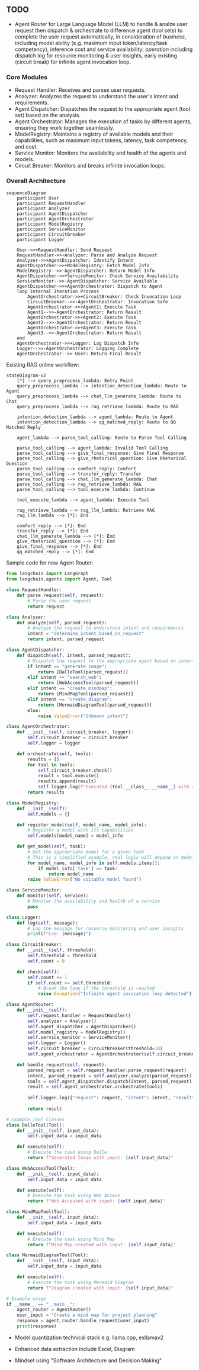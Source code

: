 ## TODO

- Agent Router for Large Language Model (LLM) to handle & analze user request then dispatch & orchestrate to difference agent (tool sets) to complete the user request automatically, in consideration of *business*, including model ability (e.g. maximum input token/latency/task competency), inference cost and service availability; *operation* including dispatch log for resource monitoring & user insights, early existing (circuit break) for infinite agent invocation loop.

### Core Modules
- Request Handler: Receives and parses user requests.
- Analyzer: Analyzes the request to understand the user's intent and requirements.
- Agent Dispatcher: Dispatches the request to the appropriate agent (tool set) based on the analysis.
- Agent Orchestrator: Manages the execution of tasks by different agents, ensuring they work together seamlessly.
- ModelRegistry: Maintains a registry of available models and their capabilities, such as maximum input tokens, latency, task competency, and cost.
- Service Monitor: Monitors the availability and health of the agents and models.
- Circuit Breaker: Monitors and breaks infinite invocation loops.

### Overall Architecture
```mermaid
sequenceDiagram
    participant User
    participant RequestHandler
    participant Analyzer
    participant AgentDispatcher
    participant AgentOrchestrator
    participant ModelRegistry
    participant ServiceMonitor
    participant CircuitBreaker
    participant Logger

    User->>+RequestHandler: Send Request
    RequestHandler->>+Analyzer: Parse and Analyze Request
    Analyzer->>+AgentDispatcher: Identify Intent
    AgentDispatcher->>+ModelRegistry: Fetch Model Info
    ModelRegistry-->>-AgentDispatcher: Return Model Info
    AgentDispatcher->>+ServiceMonitor: Check Service Availability
    ServiceMonitor-->>-AgentDispatcher: Service Available
    AgentDispatcher->>+AgentOrchestrator: Dispatch to Agent
    loop Internal Iteration Process
        AgentOrchestrator->>+CircuitBreaker: Check Invocation Loop
        CircuitBreaker-->>-AgentOrchestrator: Invocation Safe
        AgentOrchestrator->>+Agent1: Execute Task
        Agent1-->>-AgentOrchestrator: Return Result
        AgentOrchestrator->>+Agent2: Execute Task
        Agent2-->>-AgentOrchestrator: Return Result
        AgentOrchestrator->>+Agent3: Execute Task
        Agent3-->>-AgentOrchestrator: Return Result
    end
    AgentOrchestrator->>+Logger: Log Dispatch Info
    Logger-->>-AgentOrchestrator: Logging Complete
    AgentOrchestrator-->>-User: Return Final Result
```

Existing RAG online workflow:
```mermaid
stateDiagram-v2
    [*] --> query_preprocess_lambda: Entry Point
    query_preprocess_lambda --> intention_detection_lambda: Route to Agent
    query_preprocess_lambda --> chat_llm_generate_lambda: Route to Chat
    query_preprocess_lambda --> rag_retrieve_lambda: Route to RAG

    intention_detection_lambda --> agent_lambda: Route to Agent
    intention_detection_lambda --> qq_matched_reply: Route to QQ Matched Reply

    agent_lambda --> parse_tool_calling: Route to Parse Tool Calling

    parse_tool_calling --> agent_lambda: Invalid Tool Calling
    parse_tool_calling --> give_final_response: Give Final Response
    parse_tool_calling --> give_rhetorical_question: Give Rhetorical Question
    parse_tool_calling --> comfort_reply: Comfort
    parse_tool_calling --> transfer_reply: Transfer
    parse_tool_calling --> chat_llm_generate_lambda: Chat
    parse_tool_calling --> rag_retrieve_lambda: RAG
    parse_tool_calling --> tool_execute_lambda: Continue

    tool_execute_lambda --> agent_lambda: Execute Tool

    rag_retrieve_lambda --> rag_llm_lambda: Retrieve RAG
    rag_llm_lambda --> [*]: End

    comfort_reply --> [*]: End
    transfer_reply --> [*]: End
    chat_llm_generate_lambda --> [*]: End
    give_rhetorical_question --> [*]: End
    give_final_response --> [*]: End
    qq_matched_reply --> [*]: End
```

Sample code for new Agent Router:
```python
from langchain import LangGraph
from langchain.agents import Agent, Tool

class RequestHandler:
    def parse_request(self, request):
        # Parse the user request
        return request

class Analyzer:
    def analyze(self, parsed_request):
        # Analyze the request to understand intent and requirements
        intent = "determine_intent_based_on_request"
        return intent, parsed_request

class AgentDispatcher:
    def dispatch(self, intent, parsed_request):
        # Dispatch the request to the appropriate agent based on intent
        if intent == "generate_image":
            return [DalleTool(parsed_request)]
        elif intent == "search_web":
            return [WebAccessTool(parsed_request)]
        elif intent == "create_mindmap":
            return [MindMapTool(parsed_request)]
        elif intent == "create_diagram":
            return [MermaidDiagramTool(parsed_request)]
        else:
            raise ValueError("Unknown intent")

class AgentOrchestrator:
    def __init__(self, circuit_breaker, logger):
        self.circuit_breaker = circuit_breaker
        self.logger = logger

    def orchestrate(self, tools):
        results = []
        for tool in tools:
            self.circuit_breaker.check()
            result = tool.execute()
            results.append(result)
            self.logger.log(f"Executed {tool.__class__.__name__} with result: {result}")
        return results

class ModelRegistry:
    def __init__(self):
        self.models = {}

    def register_model(self, model_name, model_info):
        # Register a model with its capabilities
        self.models[model_name] = model_info

    def get_model(self, task):
        # Get the appropriate model for a given task
        # This is a simplified example, real logic will depend on model_info
        for model_name, model_info in self.models.items():
            if model_info['task'] == task:
                return model_name
        raise ValueError("No suitable model found")

class ServiceMonitor:
    def monitor(self, service):
        # Monitor the availability and health of a service
        pass

class Logger:
    def log(self, message):
        # Log the message for resource monitoring and user insights
        print(f"Log: {message}")

class CircuitBreaker:
    def __init__(self, threshold):
        self.threshold = threshold
        self.count = 0

    def check(self):
        self.count += 1
        if self.count >= self.threshold:
            # Break the loop if the threshold is reached
            raise Exception("Infinite agent invocation loop detected")

class AgentRouter:
    def __init__(self):
        self.request_handler = RequestHandler()
        self.analyzer = Analyzer()
        self.agent_dispatcher = AgentDispatcher()
        self.model_registry = ModelRegistry()
        self.service_monitor = ServiceMonitor()
        self.logger = Logger()
        self.circuit_breaker = CircuitBreaker(threshold=10)
        self.agent_orchestrator = AgentOrchestrator(self.circuit_breaker, self.logger)

    def handle_request(self, request):
        parsed_request = self.request_handler.parse_request(request)
        intent, parsed_request = self.analyzer.analyze(parsed_request)
        tools = self.agent_dispatcher.dispatch(intent, parsed_request)
        result = self.agent_orchestrator.orchestrate(tools)
        
        self.logger.log({"request": request, "intent": intent, "result": result})
        
        return result

# Example Tool Classes
class DalleTool(Tool):
    def __init__(self, input_data):
        self.input_data = input_data

    def execute(self):
        # Execute the task using Dalle
        return f"Generated Image with input: {self.input_data}"

class WebAccessTool(Tool):
    def __init__(self, input_data):
        self.input_data = input_data

    def execute(self):
        # Execute the task using Web Access
        return f"Web Accessed with input: {self.input_data}"

class MindMapTool(Tool):
    def __init__(self, input_data):
        self.input_data = input_data

    def execute(self):
        # Execute the task using Mind Map
        return f"Mind Map created with input: {self.input_data}"

class MermaidDiagramTool(Tool):
    def __init__(self, input_data):
        self.input_data = input_data

    def execute(self):
        # Execute the task using Mermaid Diagram
        return f"Diagram created with input: {self.input_data}"

# Example usage
if __name__ == "__main__":
    agent_router = AgentRouter()
    user_input = "Create a mind map for project planning"
    response = agent_router.handle_request(user_input)
    print(response)
```

- Model quantization technical stack e.g. llama.cpp, exllamav2

- Enhanced data extraction include Excel, Diagram

- Mindset using "Software Architecture and Decision Making"

